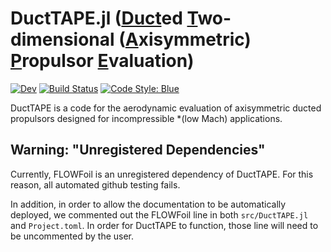 # DuctTAPE.jl ([Duct](#)ed [T]()wo-dimensional ([A]()xisymmetric) [P]()ropulsor [E]()valuation)

<!-- [![Stable](https://img.shields.io/badge/docs-stable-blue.svg)](https://flow.byu.edu/DuctTAPE.jl/stable) -->
[![Dev](https://img.shields.io/badge/docs-dev-blue.svg)](https://flow.byu.edu/DuctTAPE.jl/dev)
[![Build Status](https://github.com/byuflowlab/DuctTAPE.jl/actions/workflows/CI.yml/badge.svg?branch=main)](https://github.com/byuflowlab/DuctTAPE.jl/actions/workflows/CI.yml?query=branch%3Amain)
[![Code Style: Blue](https://img.shields.io/badge/code%20style-blue-4495d1.svg)](https://github.com/invenia/BlueStyle)

DuctTAPE is a code for the aerodynamic evaluation of axisymmetric ducted propulsors designed for incompressible *(low Mach) applications.


## Warning: "Unregistered Dependencies"
Currently, FLOWFoil is an unregistered dependency of DuctTAPE.
For this reason, all automated github testing fails.

In addition, in order to allow the documentation to be automatically deployed, we commented out the FLOWFoil line in both `src/DuctTAPE.jl` and `Project.toml`.  In order for DuctTAPE to function, those line will need to be uncommented by the user.

